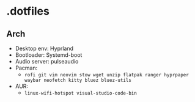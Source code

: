 # .dotfiles

## Arch
- Desktop env: Hyprland
- Bootloader: Systemd-boot
- Audio server: pulseaudio
- Pacman:
    - ```rofi git vim neovim stow wget unzip flatpak ranger hyprpaper waybar neofetch kitty bluez bluez-utils```
- AUR:
    - ```linux-wifi-hotspot visual-studio-code-bin```